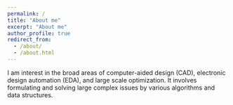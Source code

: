 ```yaml
---
permalink: /
title: "About me"
excerpt: "About me"
author_profile: true
redirect_from: 
  - /about/
  - /about.html
---
```


I am interest in the broad areas of computer-aided design (CAD), electronic design automation (EDA), and large scale optimization. It involves formulating and solving large complex issues by various algorithms and data structures.
